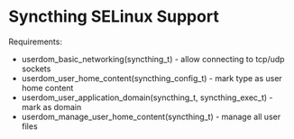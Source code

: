 # Syncthing SELinux Support

Requirements:

 - userdom_basic_networking(syncthing_t) - allow connecting to tcp/udp sockets
 - userdom_user_home_content(syncthing_config_t) - mark type as user home content
 - userdom_user_application_domain(syncthing_t, syncthing_exec_t) - mark as domain
 - userdom_manage_user_home_content(syncthing_t) - manage all user files
